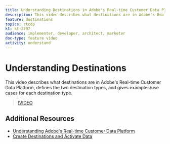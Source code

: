 ```yaml
---
title: Understanding Destinations in Adobe's Real-time Customer Data Platform (RTCDP)
description: This video describes what destinations are in Adobe's Real-time Customer Data Platform, defines the two destination types, and gives examples/use cases for each destination type.
feature: destinations
topics: rtcdp
kt: kt-3797
audience: implementer, developer, architect, marketer
doc-type: feature video
activity: understand
---
```


# Understanding Destinations

This video describes what destinations are in Adobe's Real-time Customer Data Platform, defines the two destination types, and gives examples/use cases for each destination type.

>[!VIDEO](https://video.tv.adobe.com/v/29707?quality=12)

## Additional Resources

* [Understanding Adobe's Real-time Customer Data Platform](understanding-the-real-time-customer-data-platform.md)
* [Create Destinations and Activate Data](create-destinations-and-activate-data.md)
